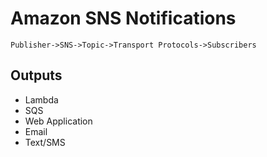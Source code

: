 # Amazon SNS Notifications

````
Publisher->SNS->Topic->Transport Protocols->Subscribers
````

## Outputs

- Lambda
- SQS
- Web Application
- Email
- Text/SMS
